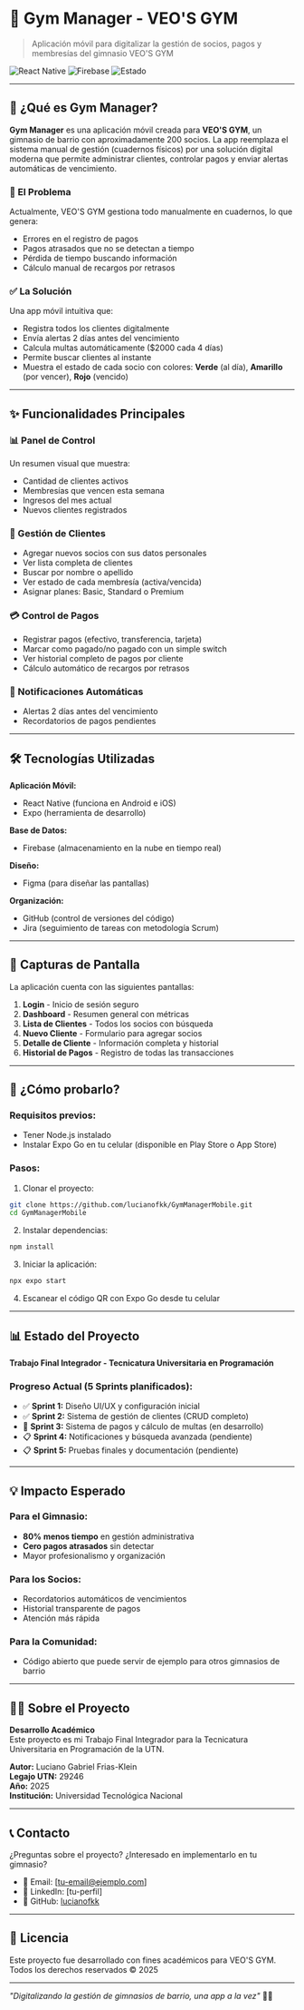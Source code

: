 # 💪 Gym Manager - VEO'S GYM

> Aplicación móvil para digitalizar la gestión de socios, pagos y membresías del gimnasio VEO'S GYM

![React Native](https://img.shields.io/badge/React%20Native-blue.svg)
![Firebase](https://img.shields.io/badge/Firebase-orange.svg)
![Estado](https://img.shields.io/badge/Estado-En%20Desarrollo-yellow.svg)

---

## 📖 ¿Qué es Gym Manager?

**Gym Manager** es una aplicación móvil creada para **VEO'S GYM**, un gimnasio de barrio con aproximadamente 200 socios. La app reemplaza el sistema manual de gestión (cuadernos físicos) por una solución digital moderna que permite administrar clientes, controlar pagos y enviar alertas automáticas de vencimiento.

### 🎯 El Problema

Actualmente, VEO'S GYM gestiona todo manualmente en cuadernos, lo que genera:
- Errores en el registro de pagos
- Pagos atrasados que no se detectan a tiempo
- Pérdida de tiempo buscando información
- Cálculo manual de recargos por retrasos

### ✅ La Solución

Una app móvil intuitiva que:
- Registra todos los clientes digitalmente
- Envía alertas 2 días antes del vencimiento
- Calcula multas automáticamente ($2000 cada 4 días)
- Permite buscar clientes al instante
- Muestra el estado de cada socio con colores: **Verde** (al día), **Amarillo** (por vencer), **Rojo** (vencido)

---

## ✨ Funcionalidades Principales

### 📊 Panel de Control
Un resumen visual que muestra:
- Cantidad de clientes activos
- Membresías que vencen esta semana
- Ingresos del mes actual
- Nuevos clientes registrados

### 👥 Gestión de Clientes
- Agregar nuevos socios con sus datos personales
- Ver lista completa de clientes
- Buscar por nombre o apellido
- Ver estado de cada membresía (activa/vencida)
- Asignar planes: Basic, Standard o Premium

### 💳 Control de Pagos
- Registrar pagos (efectivo, transferencia, tarjeta)
- Marcar como pagado/no pagado con un simple switch
- Ver historial completo de pagos por cliente
- Cálculo automático de recargos por retrasos

### 🔔 Notificaciones Automáticas
- Alertas 2 días antes del vencimiento
- Recordatorios de pagos pendientes

---

## 🛠️ Tecnologías Utilizadas

**Aplicación Móvil:**
- React Native (funciona en Android e iOS)
- Expo (herramienta de desarrollo)

**Base de Datos:**
- Firebase (almacenamiento en la nube en tiempo real)

**Diseño:**
- Figma (para diseñar las pantallas)

**Organización:**
- GitHub (control de versiones del código)
- Jira (seguimiento de tareas con metodología Scrum)

---

## 📱 Capturas de Pantalla

La aplicación cuenta con las siguientes pantallas:

1. **Login** - Inicio de sesión seguro
2. **Dashboard** - Resumen general con métricas
3. **Lista de Clientes** - Todos los socios con búsqueda
4. **Nuevo Cliente** - Formulario para agregar socios
5. **Detalle de Cliente** - Información completa y historial
6. **Historial de Pagos** - Registro de todas las transacciones

---

## 🚀 ¿Cómo probarlo?

### Requisitos previos:
- Tener Node.js instalado
- Instalar Expo Go en tu celular (disponible en Play Store o App Store)

### Pasos:

1. Clonar el proyecto:
```bash
git clone https://github.com/lucianofkk/GymManagerMobile.git
cd GymManagerMobile
```

2. Instalar dependencias:
```bash
npm install
```

3. Iniciar la aplicación:
```bash
npx expo start
```

4. Escanear el código QR con Expo Go desde tu celular

---

## 📊 Estado del Proyecto

**Trabajo Final Integrador - Tecnicatura Universitaria en Programación**

### Progreso Actual (5 Sprints planificados):
- ✅ **Sprint 1:** Diseño UI/UX y configuración inicial
- ✅ **Sprint 2:** Sistema de gestión de clientes (CRUD completo)
- 🚧 **Sprint 3:** Sistema de pagos y cálculo de multas (en desarrollo)
- 📋 **Sprint 4:** Notificaciones y búsqueda avanzada (pendiente)
- 📋 **Sprint 5:** Pruebas finales y documentación (pendiente)

---

## 💡 Impacto Esperado

### Para el Gimnasio:
- **80% menos tiempo** en gestión administrativa
- **Cero pagos atrasados** sin detectar
- Mayor profesionalismo y organización

### Para los Socios:
- Recordatorios automáticos de vencimientos
- Historial transparente de pagos
- Atención más rápida

### Para la Comunidad:
- Código abierto que puede servir de ejemplo para otros gimnasios de barrio

---

## 👨‍💻 Sobre el Proyecto

**Desarrollo Académico**  
Este proyecto es mi Trabajo Final Integrador para la Tecnicatura Universitaria en Programación de la UTN.

**Autor:** Luciano Gabriel Frias-Klein  
**Legajo UTN:** 29246  
**Año:** 2025  
**Institución:** Universidad Tecnológica Nacional

---

## 📞 Contacto

¿Preguntas sobre el proyecto? ¿Interesado en implementarlo en tu gimnasio?

- 📧 Email: [tu-email@ejemplo.com]
- 💼 LinkedIn: [tu-perfil]
- 🐙 GitHub: [lucianofkk](https://github.com/lucianofkk)

---

## 📄 Licencia

Este proyecto fue desarrollado con fines académicos para VEO'S GYM.  
Todos los derechos reservados © 2025

---

*"Digitalizando la gestión de gimnasios de barrio, una app a la vez"* 💪📱